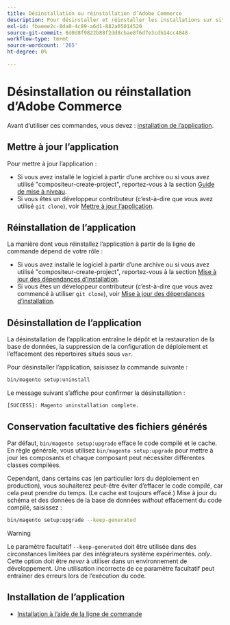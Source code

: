 ```yaml
---
title: Désinstallation ou réinstallation d’Adobe Commerce
description: Pour désinstaller et réinstaller les installations sur site d’Adobe Commerce, procédez comme suit.
exl-id: fbaeee2c-8da0-4c89-a6d1-882a65014520
source-git-commit: 8d0d8f9822b88f2dd8cbae8f6d7e3cdb14cc4848
workflow-type: tm+mt
source-wordcount: '265'
ht-degree: 0%

---
```


# Désinstallation ou réinstallation d’Adobe Commerce

Avant d’utiliser ces commandes, vous devez : [installation de l’application](../tutorials/install.md).

## Mettre à jour l’application

Pour mettre à jour l’application :

* Si vous avez installé le logiciel à partir d’une archive ou si vous avez utilisé &quot;compositeur-create-project&quot;, reportez-vous à la section [Guide de mise à niveau](../../upgrade/overview.md).
* Si vous êtes un développeur contributeur (c’est-à-dire que vous avez utilisé `git clone`), voir [Mettre à jour l’application](../../upgrade/developer/git-installs.md).

## Réinstallation de l’application

La manière dont vous réinstallez l’application à partir de la ligne de commande dépend de votre rôle :

* Si vous avez installé le logiciel à partir d’une archive ou si vous avez utilisé &quot;compositeur-create-project&quot;, reportez-vous à la section [Mise à jour des dépendances d’installation](https://developer.adobe.com/commerce/contributor/guides/install/update-dependencies/).
* Si vous êtes un développeur contributeur (c’est-à-dire que vous avez commencé à utiliser `git clone`), voir [Mise à jour des dépendances d’installation](https://developer.adobe.com/commerce/contributor/guides/install/update-dependencies/).

## Désinstallation de l’application

La désinstallation de l’application entraîne le dépôt et la restauration de la base de données, la suppression de la configuration de déploiement et l’effacement des répertoires situés sous `var`.

Pour désinstaller l’application, saisissez la commande suivante :

```bash
bin/magento setup:uninstall
```

Le message suivant s’affiche pour confirmer la désinstallation :

```terminal
[SUCCESS]: Magento uninstallation complete.
```

## Conservation facultative des fichiers générés

Par défaut, `bin/magento setup:upgrade` efface le code compilé et le cache. En règle générale, vous utilisez `bin/magento setup:upgrade` pour mettre à jour les composants et chaque composant peut nécessiter différentes classes compilées.

Cependant, dans certains cas (en particulier lors du déploiement en production), vous souhaiterez peut-être éviter d’effacer le code compilé, car cela peut prendre du temps. (Le cache est toujours effacé.) Mise à jour du schéma et des données de la base de données *without* effacement du code compilé, saisissez :

```bash
bin/magento setup:upgrade --keep-generated
```

>[!WARNING]
>
>Le paramètre facultatif `--keep-generated` doit être utilisée dans des circonstances limitées par des intégrateurs système expérimentés. *only*. Cette option doit être *never* à utiliser dans un environnement de développement. Une utilisation incorrecte de ce paramètre facultatif peut entraîner des erreurs lors de l’exécution du code.

## Installation de l’application

* [Installation à l’aide de la ligne de commande](../advanced.md)
